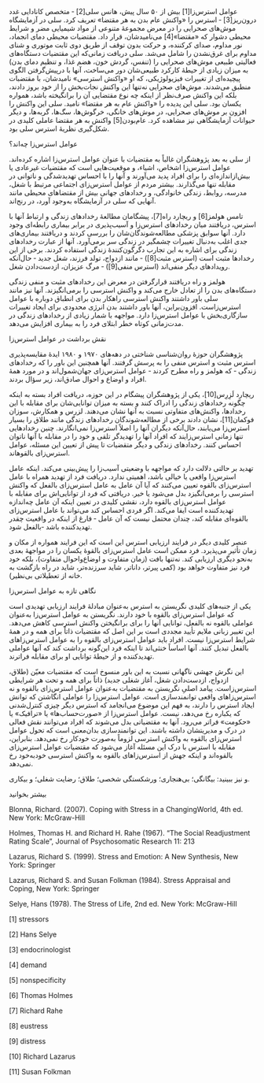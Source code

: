   عوامل استرس‌زا[1] بیش از ۵۰ سال پیش، هانس سلی[2] ‐ متخصص کانادایی غدد درون‌ریز[3] ‐ استرس را «واکنش عام بدن به هر مقتضا» تعریف کرد. سلی در آزمایشگاه موش‌های صحرایی را در معرض مجموعهٔ متنوعی از مواد شیمیایی مضر و شرایط محیطی دشوار که «مقتضا»[4] می‌نامیدشان، قرار داد. مقتضیات محیطی دمای انجماد، نور مداوم، صدای کرکننده، و حرکت بدون توقف از طریق دوی ثابت موتوری و شنای مداوم برای غرق‌نشدن را شامل می‌شد. سلی دریافت زمانی‌که این مقتضیات دستگاه‌های فعالیتی طبیعی موش‌های صحرایی را (تنفس، گردش خون، هضم غذا، و تنظیم دمای بدن) به میزان زیادی از حیطۀ کارکرد طبیعی‌شان دور می‌ساخت، آنها با درپیش‌گرفتن الگوی پیچیده‌ای از تغییرات فیزیولوژیکی، که او «واکنش استرسی» نامیدشان، با مقتضبات منطبق می‌شدند. موش‌های صحرایی نه‌تنها این واکنش نجات‌بخش را از خود بروز دادند، بلکه این واکنش صرف‌نظر از اینکه چه نوع مقتضایی آن را برانگیخته باشد، همواره یکسان بود. سلی این پدیده را «واکنش عام به هر مقتضا» نامید. سلی این واکنش را افزون بر موش‌های صحرایی، در موش‌های خانگی، خرگوش‌ها، سگ‌ها، گربه‌ها، و دیگر حیوانات آزمایشگاهی نیز مشاهده کرد. عام‌بودن[5] واکنش به هر مقتضا عاملی کلیدی در شکل‌گیری نظریهٔ استرس سلی بود.

عوامل استرس‌زا چه‌اند؟

از سلی به بعد پژوهشگران غالباً به مقتضیات با عنوان عوامل استرس‌زا اشاره کرده‌اند. عوامل استرس‌زا اشخاص، اشیاء، و موقعیت‌هایی است که مقتضیات غیرعادی یا بیش‌ازاندازه‌ای را برای افراد پدید می‌آورند و آنها را با احساس تهدیدشدگی و ناتوانی در مقابله تنها می‌گذارند. بیشتر مردم از عوامل استرس‌زای اجتماعی مرتبط با شغل، مدرسه، روابط، زندگی خانوادگی، و رخدادهای جهانی بیش از مقتضاهای محیطی مانند آنهایی که سلی در آزمایشگاه به‌وجود آورد، در رنج‌اند.

 تامس هولمز[6] و ریچارد راه[7]، پیشگامان مطالعهٔ رخدادهای زندگی و ارتباط آنها با استرس، دریافتند میان رخدادهای استرس‌زا و آسیب‌پذیری در برابر بیماری رابطه‌ای وجود دارد. آنها سوابق پزشکی مطالعه‌شوندگان‌شان را بررسی کردند و دریافتند بیماری‌های جدی اغلب به‌دنبال تغییرات چشمگیر در زندگی سر برمی‌آورد. آنها از عبارت رخدادهای زندگی برای اشاره به این تجارب دگرگون‌کنندۀ زندگی استفاده کردند. برخی از این رخدادها مثبت است (استرس مثبت[8]) ‐ مانند ازدواج، تولد فرزند، شغل جدید ‐ حال‌آنکه رویدادهای دیگر منفی‌اند (استرس منفی[9]) ‐ مرگ عزیزان، ازدست‌دادن شغل.

 هولمز و راه دریافتند قرارگرفتن در معرض این رخدادهای مثبت و منفی زندگی دستگاه‌های بدن را از تعادل خارج می‌کند و واکنش استرسی را برمی‌انگیزند. آنها نیز مانند سلی باور داشتند واکنش استرسی راهکار بدن برای انطباق دوباره با عوامل استرس‌زاست. افزون‌براین، آنها باور داشتند بدن انرژی محدودی برای ایجاد تغییرات سازگاری‌بخش با عوامل استرس‌زا دارد. مواجهه با شمار زیادی از رخدادهای زندگی در مدت‌زمانی کوتاه خطر ابتلای فرد را به بیماری افزایش می‌دهد.

نقش برداشت در عوامل استرس‌زا

پژوهشگران حوزهٔ روان‌شناسی شناختی در دهه‌های ۱۹۷۰ و ۱۹۸۰ ایدۀ مقایسه‌پذیری استرس مثبت و استرس منفی را به پرسش گرفتند. آنها همچنین این باور را که رخدادهای زندگی ‐ که هولمز و راه مطرح کردند ‐ عوامل استرس‌زای جهان‌شمول‌اند و در مورد همۀ افراد و اوضاع و احوال صادق‌اند، زیر سؤال بردند.

 ریچارد لَزِرِس[10]، یکی از پژوهشگران پیشگام در این حوزه، دریافت افراد بسته به اینکه چگونه رخدادهای زندگی را ادراک کنند و بسته به میزان توانایی‌شان برای مقابله با این رخدادها، واکنش‌های متفاوتی نسبت به آنها نشان می‌دهند. لزرس و همکارش، سوزان فوکمان[11]، نشان دادند برخی از مطالعه‌شوندگان رخدادهای زندگی مانند طلاق را بسیار استرس‌زا می‌یابند، حال‌آنکه دیگران آنها را اصلاً استرس‌زا نمی‌انگارند. چنین رخدادهایی تنها زمانی استرس‌زایند که افراد آنها را تهدیدگر تلقی و خود را در مقابله با آنها ناتوان احساس کنند. رخدادهای زندگی و دیگر متقضیات تا پیش از تعیین این مسئله، عوامل استرس‌زای بالقوهاند.

تهدید بر حالتی دلالت دارد که مواجهه با وضعیتی آسیب‌زا را پیش‌بینی می‌کند. اینکه عامل استرس‌زا واقعی یا خیالی باشد، اهمیتی ندارد. دریافت فرد از تهدید همراه با عامل استرس‌زای بالقوه تعیین می‌کنند که آیا آن عامل به عامل استرس‌زای بالفعل که واکنش استرسی را برمی‌انگیزد بدل می‌شود یا خیر. دریافتی که فرد از توانایی‌اش برای مقابله با عوامل استرس‌زای بالقوه دارد، نقشی کلیدی در تعیین اینکه آن عامل چه‌اندازه تهدیدکننده است ایفا می‌کند. اگر فردی احساس کند می‌تواند با عامل استرس‌زای بالقوه‌ای مقابله کند، چندان محتمل نیست که آن عامل ‐ فارغ از اینکه در واقعیت چقدر تهدیدکننده باشد ‐بالفعل شود.

عنصر کلیدی دیگر در فرایند ارزیابی استرس این است که این فرایند همواره از مکان و زمان تأثیر می‌پذیرد. فرد ممکن است عامل استرس‌زای بالقوهٔ یکسان را در مواجههٔ بعدی به‌نحو دیگری ارزیابی کند. نه‌تنها بافت (زمان متفاوت و اوضاع‌واحوال متفاوت)، بلکه خود فرد نیز متفاوت خواهد بود (کمی پیرتر، داناتر، شاید سرزنده‌تر، شاید در راه بازگشت به خانه از تعطیلاتی بی‌نظیر).

نگاهی تازه به عوامل استرس‌زا

یکی از جنبه‌های کلیدی نگریستن به استرس به‌عنوان مبادلهٔ فرایند ارزیابی تهدیدی است که عوامل استرس‌زای بالقوه با خود دارند. نگریستن به عوامل استرس‌زا به‌عنوان عواملی بالقوه نه بالفعل، توانایی آنها را برای برانگیختن واکنش استرسی کاهش می‌دهد. این تغییر زبانی ملایم تأیید مجددی است بر این اصل که مقتضیات ذاتاً برای همه و در همۀ شرایط استرس‌زا نیست. افراد باید عوامل استرس‌زای بالقوه را به عوامل استرس‌زاهای بالفعل تبدیل کنند. آنها اساساً خنثی‌اند تا اینکه فرد این‌گونه برداشت کند که آنها عواملی تهدیدکننده و از حیطهٔ توانایی او برای مقابله فراترند.

این نگرش جهشی ناگهانی نسبت به این باور منسوخ است که مقتضیات معیّن (طلاق، ازدواج، ازدست‌دادن شغل، آغاز شغلی جدید) ذاتاً برای همه و تحت هر شرایطی استرس‌زاست. پیامد اصلیِ نگریستن به مقتضیات به‌عنوان عوامل استرس‌زای بالقوه و نه استرس‌زاهای واقعی توانمندسازی است. عوامل استرس‌زا را عواملی انگاشتن که توانش ایجاد استرس را دارند، به فهم این موضوع می‌انجامد که استرس دیگر چیزی کنترل‌شدنی که یکباره رخ می‌دهد، نیست. عوامل استرس‌زا از «صورت‌حساب‌ها» یا «ترافیک» یا «حکومت» فراتر می‌رود. آنها به مقتضیاتی بدل می‌شوند که افراد می‌توانند نقش فعالی در درک و مدیریتشان داشته باشند. این توانمندسازی بدان‌معنی است که تحول عوامل استرس‌زای بالقوه به واکنش استرسی لزوماً به‌صورت خودکار رخ نمی‌دهد. بنابراین، مقابله با استرس با درک این مسئله آغاز می‌شود که مقتضیات عوامل استرس‌زای بالقوه‌اند و اینکه جهش از استرس‌زاهای بالقوه به واکنش استرسی خود‌به‌خود رخ نمی‌دهد.

  


و نیز ببینید: بیگانگی؛ بی‌هنجاری؛ ورشکستگی شخصی؛ طلاق؛ رضایت شغلی؛ و بیکاری.

  


بیشتر بخوانید

  


Blonna, Richard. (2007). Coping with Stress in a ChangingWorld, 4th ed. New York: McGraw-Hill

Holmes, Thomas H. and Richard H. Rahe (1967). “The Social Readjustment Rating Scale”, Journal of Psychosomatic Research 11: 213

Lazarus, Richard S. (1999). Stress and Emotion: A New Synthesis, New York: Springer

Lazarus, Richard S. and Susan Folkman (1984). Stress Appraisal and Coping, New York: Springer

Selye, Hans (1978). The Stress of Life, 2nd ed. New York: McGraw-Hill

 [1] stressors

[2] Hans Selye

[3] endocrinologist

 [4] demand

 [5] nonspecificity

[6] Thomas Holmes

[7] Richard Rahe

[8] eustress

[9] distress

 [10] Richard Lazarus

[11] Susan Folkman

  


 

  


 

  


 

 